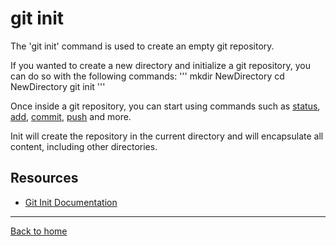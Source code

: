 # git init

The 'git init' command is used to create an empty git repository.

If you wanted to create a new directory and initialize a git repository, you can do so with the following commands:
'''
mkdir NewDirectory
cd NewDirectory
git init
'''

Once inside a git repository, you can start using commands such as
[status](./Status.md),
[add](./Add.md),
[commit](./Commit.md),
[push](./Push.md)
and more.

Init will create the repository in the current directory and will encapsulate all content, including other directories.

## Resources

- [Git Init Documentation](https://git-scm.com/docs/git-init)

---

[Back to home](../README.md)